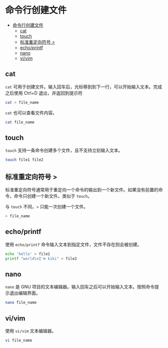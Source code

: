 # 命令行创建文件

- [命令行创建文件](#%e5%91%bd%e4%bb%a4%e8%a1%8c%e5%88%9b%e5%bb%ba%e6%96%87%e4%bb%b6)
  - [cat](#cat)
  - [touch](#touch)
  - [标准重定向符号 >](#%e6%a0%87%e5%87%86%e9%87%8d%e5%ae%9a%e5%90%91%e7%ac%a6%e5%8f%b7)
  - [echo/printf](#echoprintf)
  - [nano](#nano)
  - [vi/vim](#vivim)

## cat

`cat` 可用于创建文件。输入回车后，光标移到到下一行，可以开始输入文本。完成之后使用 Ctrl+D 退出，并返回到提示符

```sh
cat > file_name
```

`cat` 也可以查看文件内容。

```sh
cat file_name
```

## touch

`touch` 支持一条命令创建多个文件，且不支持立刻输入文本。

```sh
touch file1 file2
```

## 标准重定向符号 >

标准重定向符号通常用于重定向一个命令的输出到一个新文件。如果没有前置的命令，命令只创建一个新文件。类似于 `touch`。

与 `touch` 不同，`>` 只能一次创建一个文件。

```sh
> file_name
```

## echo/printf

使用 `echo/printf` 命令输入文本到指定文件，文件不存在则会被创建。

```sh
echo 'hello' > file1
printf "world\nI'm kiki" > file2
```

## nano

`nano` 是 GNU 项目的文本编辑器。输入回车之后可以开始输入文本。按照命令提示退出编辑界面。

```sh
nano file_name
```

## vi/vim

使用 `vi/vim` 文本编辑器。

```sh
vi file_name
```
